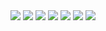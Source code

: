 <img src="https://github.com/krishgohel07/Depature_app/blob/master/output/1.png">
<img src="https://github.com/krishgohel07/Depature_app/blob/master/output/2.png">
<img src="https://github.com/krishgohel07/Depature_app/blob/master/output/3.png">
<img src="https://github.com/krishgohel07/Depature_app/blob/master/output/4.png">
<img src="https://github.com/krishgohel07/Depature_app/blob/master/output/5.png">
<img src="https://github.com/krishgohel07/Depature_app/blob/master/output/6.png">
<img src="https://github.com/krishgohel07/Depature_app/blob/master/output/7.png">